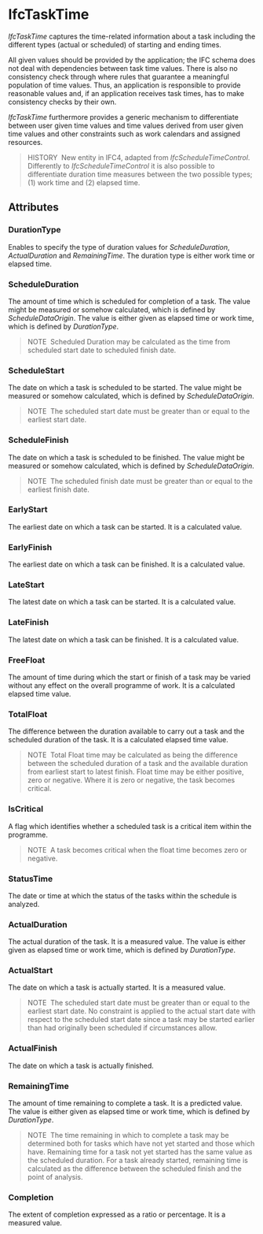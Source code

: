 # IfcTaskTime

_IfcTaskTime_ captures the time-related information about a task including the different types (actual or scheduled) of starting and ending times.

All given values should be provided by the application; the IFC schema does not deal with dependencies between task time values. There is also no consistency check through where rules that guarantee a meaningful population of time values. Thus, an application is responsible to provide reasonable values and, if an application receives task times, has to make consistency checks by their own.

_IfcTaskTime_ furthermore provides a generic mechanism to differentiate between user given time values and time values derived from user given time values and other constraints such as work calendars and assigned resources.

> HISTORY&nbsp; New entity in IFC4, adapted from _IfcScheduleTimeControl_. Differently to _IfcScheduleTimeControl_ it is also possible to differentiate duration time measures between the two possible types; (1) work time and (2) elapsed time.

## Attributes

### DurationType
Enables to specify the type of duration values for _ScheduleDuration_, _ActualDuration_ and _RemainingTime_. The duration type is either work time or elapsed time.

### ScheduleDuration
The amount of time which is scheduled for completion of a task. The value might be measured or somehow calculated, which is defined by
_ScheduleDataOrigin_. The value is either given as elapsed time or work time, which is defined by _DurationType_.

> NOTE&nbsp; Scheduled Duration may be calculated as the time from scheduled start date to scheduled finish date.

### ScheduleStart
The date on which a task is scheduled to be started. The value might be measured or somehow calculated, which is defined by
_ScheduleDataOrigin_.
> NOTE&nbsp; The scheduled start date must be greater than or equal to the earliest start date.

### ScheduleFinish
The date on which a task is scheduled to be finished. The value might be measured or somehow calculated, which is defined by _ScheduleDataOrigin_.
> NOTE&nbsp; The scheduled finish date must be greater than or equal to the earliest finish date.

### EarlyStart
The earliest date on which a task can be started. It is a calculated value.

### EarlyFinish
The earliest date on which a task can be finished. It is a calculated value.

### LateStart
The latest date on which a task can be started. It is a calculated value.

### LateFinish
The latest date on which a task can be finished. It is a calculated value.

### FreeFloat
The amount of time during which the start or finish of a task may be varied without any effect on the overall programme of work. It is a calculated elapsed time value.

### TotalFloat
The difference between the duration available to carry out a task and the scheduled duration of the task. It is a calculated elapsed time value.
> NOTE&nbsp; Total Float time may be calculated as being the difference between the scheduled duration of a task and the available duration from earliest start to latest finish. Float time may be either positive, zero or negative. Where it is zero or negative, the task becomes critical.

### IsCritical
A flag which identifies whether a scheduled task is a critical item within the programme.
> NOTE&nbsp; A task becomes critical when the float time becomes zero or negative.

### StatusTime
The date or time at which the status of the tasks within the schedule is analyzed.

### ActualDuration
The actual duration of the task. It is a measured value. The value is either given as elapsed time or work time, which is defined by _DurationType_.

### ActualStart
The date on which a task is actually started. It is a measured value.
> NOTE&nbsp; The scheduled start date must be greater than or equal to the earliest start date. No constraint is applied to the actual start date with respect to the scheduled start date since a task may be started earlier than had originally been scheduled if circumstances allow.

### ActualFinish
The date on which a task is actually finished.

### RemainingTime
The amount of time remaining to complete a task. It is a predicted value. The value is either given as elapsed time or work time, which is defined by _DurationType_.
> NOTE&nbsp; The time remaining in which to complete a task may be determined both for tasks which have not yet started and those which have. Remaining time for a task not yet started has the same value as the scheduled duration. For a task already started, remaining time is calculated as the difference between the scheduled finish and the point of analysis.

### Completion
The extent of completion expressed as a ratio or percentage. It is a measured value.
